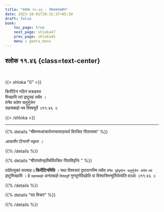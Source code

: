 ```yaml
---
title: "श्लोक ११.४६ - विश्वरूपदर्शन"
date: 2023-10-01T20:32:37+05:30
draft: false
book:
    toc_page: true
    next_page: shloka47
    prev_page: shloka45
    menu : geeta_menu
---
```




## श्लोक ११.४६ {class=text-center}

<br/>

{{< shloka  "0"  >}}

किरीटिनं गदिनं चक्रहस्त  
मिच्छामि त्वां द्रष्टुमहं तथैव ।    
तेनैव रूपेण चतुर्भुजेन  
सहस्रबाहो भव विश्वमूर्ते ॥११.४६ ॥

{{< /shloka >}}

---


{{% details "श्रीमन्मध्वाचार्यभगवत्पादाचर्य विरचित  गीताभाष्य" %}}

*आचार्येण टिप्पणी नकृतः ।*

{{% /details %}}



{{% details "श्रीराघवेन्द्रतीर्थविरचित गीताविवृत्तिः " %}}

तदेवेत्युक्तं रूपमाह॥ **किरीटिनमिति** । 
यथा विश्वरूपं दृष्टवानस्मि तथैव 
`तेनैव पूर्वदृष्टेन चतुर्भुजेन रूपेण` 
`त्वां` द्रष्टुमिच्छामि । हे `सहस्रबाहो` अनंतबाहो
`विश्वमूर्ते` गुणपूर्णविग्रहेति वा 
विश्वास्मिन्मूर्तिर्यस्येति वाऽर्थः ॥११.४६ ॥

{{% /details %}}



{{% details "पद विचार" %}}


{{% /details %}}
